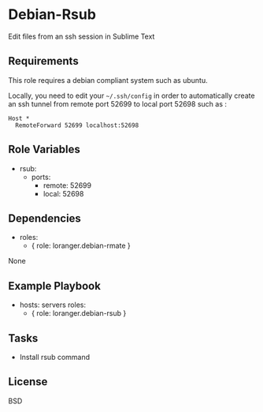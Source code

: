 Debian-Rsub
============

Edit files from an ssh session in Sublime Text

Requirements
------------

This role requires a debian compliant system such as ubuntu.

Locally, you need to edit your `~/.ssh/config` in order to automatically create an ssh tunnel from remote port 52699 to local port 52698 such as :

```
Host *
  RemoteForward 52699 localhost:52698
```

Role Variables
--------------

- rsub:
  - ports:
    -  remote: 52699
    -  local: 52698

Dependencies
------------

- roles:
     - { role: loranger.debian-rmate }

None

Example Playbook
----------------

  - hosts: servers
    roles:
       - { role: loranger.debian-rsub }

Tasks
-----

  - Install rsub command

License
-------

BSD
